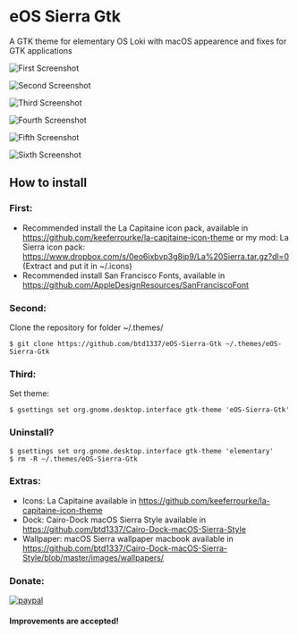 # eOS Sierra Gtk
A GTK theme for elementary OS Loki with macOS appearence and fixes for GTK applications


![First Screenshot](https://raw.githubusercontent.com/btd1337/eOS-Sierra-Gtk/master/screenshots/screenshot1.png)


![Second Screenshot](https://raw.githubusercontent.com/btd1337/eOS-Sierra-Gtk/master/screenshots/screenshot2.png)


![Third Screenshot](https://raw.githubusercontent.com/btd1337/eOS-Sierra-Gtk/master/screenshots/screenshot3.png)


![Fourth Screenshot](https://raw.githubusercontent.com/btd1337/eOS-Sierra-Gtk/master/screenshots/screenshot4.png)


![Fifth Screenshot](https://raw.githubusercontent.com/btd1337/eOS-Sierra-Gtk/master/screenshots/screenshot5.png)


![Sixth Screenshot](https://raw.githubusercontent.com/btd1337/eOS-Sierra-Gtk/master/screenshots/screenshot6.png)



## How to install

### First: 
 * Recommended install the La Capitaine icon pack, available in https://github.com/keeferrourke/la-capitaine-icon-theme or my mod: La Sierra icon pack: https://www.dropbox.com/s/0eo6ixbvp3g8ip9/La%20Sierra.tar.gz?dl=0 (Extract and put it in ~/.icons)
 * Recommended install San Francisco Fonts, available in https://github.com/AppleDesignResources/SanFranciscoFont
 
 
### Second:
Clone the repository for folder ~/.themes/

    $ git clone https://github.com/btd1337/eOS-Sierra-Gtk ~/.themes/eOS-Sierra-Gtk
    
### Third:
Set theme:

    $ gsettings set org.gnome.desktop.interface gtk-theme 'eOS-Sierra-Gtk'
    
### Uninstall?
    $ gsettings set org.gnome.desktop.interface gtk-theme 'elementary'
    $ rm -R ~/.themes/eOS-Sierra-Gtk
    
    
### Extras:
 * Icons: La Capitaine available in https://github.com/keeferrourke/la-capitaine-icon-theme
 * Dock: Cairo-Dock macOS Sierra Style available in https://github.com/btd1337/Cairo-Dock-macOS-Sierra-Style
 * Wallpaper: macOS Sierra wallpaper macbook available in https://github.com/btd1337/Cairo-Dock-macOS-Sierra-Style/blob/master/images/wallpapers/
 
 
### Donate:
[![paypal](https://www.paypalobjects.com/en_US/i/btn/btn_donateCC_LG.gif)](https://www.paypal.com/cgi-bin/webscr?cmd=_donations&business=X85LVKF3HYPZL&lc=US&item_name=btd1337&item_number=eOS%2dSierra%2dGtk&currency_code=USD&bn=PP%2dDonationsBF%3abtn_donateCC_LG%2egif%3aNonHosted)
 

#### Improvements are accepted!


